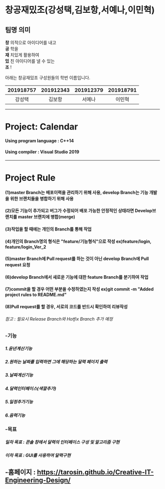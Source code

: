 # 창공재밌조(강성택,김보항,서예나,이민혁)

## 팀명 의미
**창** 의적으로 아이디어를 내고  
**공** 학을  
**재** 치있게 활용하여  
**밌** 친 아이디어를 낼 수 있는  
**조** !

아래는 창공재밌조 구성원들의 학번 이름입니다.

|201918757| 201912343 | 201912379 | 201918791 |
| :---: | :---: | :---: | :---: |
| 강성택 | 김보항 | 서예나 | 이민혁 |


-------------------------------------------------

# Project: Calendar
#### Using program language : C++14
#### Using compiler : Visual Studio 2019

--------------------------------------------------  
# Project Rule
#### (1)master Branch는 배포이력을 관리하기 위해 사용, develop Branch는 기능 개발을 위한 브랜치들을 병합하기 위해 사용
#### (2)모든 기능이 추가되고 버그가 수정되어 배포 가능한 안정적인 상태라면 Develop브랜치를 master 브랜치에 병합(merge) 
#### (3)작업을 할 때에는 개인의 Branch를 통해 작업
#### (4)개인의 Branch명의 형식은 "feature/기능형식"으로 작성 ex)feature/login, feature/login_Ver_2
#### (5)master Branch에 Pull request를 하는 것이 아닌 develop Branch에 Pull request 요청
#### (6)develop Branch에서 새로운 기능에 대한 feature Branch를 분기하여 작업
#### (7)commit을 할 경우 어떤 부분을 수정하였는지 작성 ex)git commit -m "Added project rules to README.md"
#### (8)Pull request를 할 경우, 서로의 코드를 반드시 확인하여 리뷰작성
###### 참고 : 필요시 Release Branch와 Hotfix Branch 추가 예정
  
  
### -기능
##### 1.윤년계산기능
##### 2.원하는 날짜를 입력하면 그에 해당하는 달력 페이지 출력
##### 3.날짜계산기능
##### 4.달력인터페이스(색깔추가)
##### 5.일정추가기능
##### 6.음력기능
### -목표
##### 일차 목표 : 콘솔 창에서 달력의 인터페이스 구성 및 알고리즘 구현
##### 이차 목표 : GUI를 사용하여 달력구현

## -홈페이지 : https://tarosin.github.io/Creative-IT-Engineering-Design/
